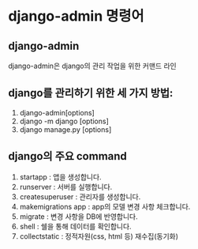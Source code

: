 # django-admin 명령어

## django-admin
django-admin은 django의 관리 작업을 위한 커맨드 라인

## django를 관리하기 위한 세 가지 방법:
1) django-admin[options]
2) django -m django [options]
3) django manage.py [options]

## django의 주요 command

1) startapp : 앱을 생성합니다.
2) runserver : 서버를 실행합니다.
3) createsuperuser : 관리자를 생성합니다.
4) makemigrations app : app의 모델 변경 사항 체크합니다.
5) migrate : 변경 사항을 DB에 반영합니다.
6) shell : 쉘을 통해 데이터를 확인합니다.
7) collectstatic : 정적자원(css, html 등) 재수집(동기화)